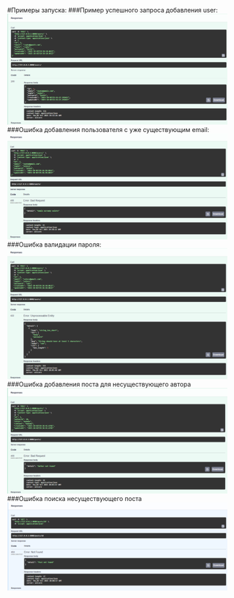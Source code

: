 #Примеры запуска:
###Пример успешного запроса добавления user:
![Пример успешного запроса добавления user](screenshots/user_post_200.png)
###Ошибка добавления пользователя с уже существующим email:
![Ошибка добавления пользователя с уже существующим email](screenshots/user_post_400.png)
###Ошибка валидации пароля:
![Ошибка валидации пароля](screenshots/user_post_422.png)
###Ошибка добавления поста для несуществующего автора
![Ошибка добавления поста для несуществующего автора](screenshots/post_post_400.png)
###Ошибка поиска несуществующего поста
![Ошибка поиска несуществующего поста](screenshots/post_post_404.png)